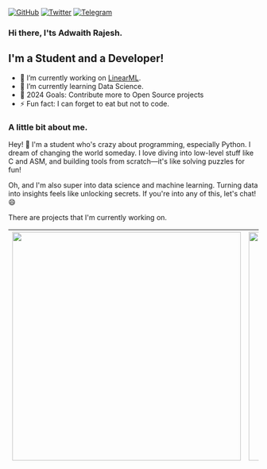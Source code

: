 [![GitHub](https://img.shields.io/badge/GitHub-100000?style=for-the-badge&logo=github&logoColor=white)](https://github.com/Adwaith-Rajesh)
[![Twitter](https://img.shields.io/badge/Twitter-1DA1F2?style=for-the-badge&logo=twitter&logoColor=white)](https://twitter.com/adwaith__rajesh)
[![Telegram](https://img.shields.io/badge/Telegram-2CA5E0?style=for-the-badge&logo=telegram&logoColor=white)](https://t.me/adwaithrajesh5)

### Hi there, I'ts Adwaith Rajesh.

## I'm a Student and a Developer!

- 🔭 I’m currently working on [LinearML](https://github.com/Adwaith-Rajesh/LinearML).
- 🌱 I’m currently learning Data Science.
- 🥅 2024 Goals: Contribute more to Open Source projects
- ⚡ Fun fact: I can forget to eat but not to code.

### A little bit about me.
Hey! 👋 I'm a student who's crazy about programming, especially Python. I dream of changing the world someday. I love diving into low-level stuff like C and ASM, and building tools from scratch—it's like solving puzzles for fun!

Oh, and I'm also super into data science and machine learning. Turning data into insights feels like unlocking secrets. If you're into any of this, let's chat! 😄

There are projects that I'm currently working on.

| <a href="https://github.com/Adwaith-Rajesh/LinearML"><img src="https://gitlab.com/adwaithrajesh/raw-files/-/raw/main/gh-invite-card.png" width="460px"></a> | <a href="https://github.com/Adwaith-Rajesh/buildme"><img src="https://gitlab.com/adwaithrajesh/raw-files/-/raw/main/buildme-invite-card.png" width="460px"></a> |
| ----------------------------------------------------------------------------------------------------------------------------------------------------------- | --------------------------------------------------------------------------------------------------------------------------------------------------------------- |
